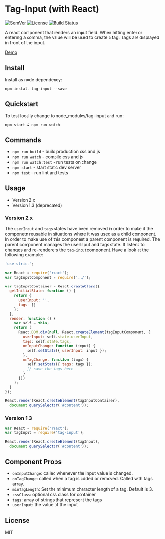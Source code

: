 # Tag-Input (with React)

[![SemVer]](http://semver.org)
[![License]](https://github.com/tjunghans/tag-input/blob/master/LICENCE)
[![Build Status](https://travis-ci.org/tjunghans/tag-input.svg?branch=master)](https://travis-ci.org/tjunghans/tag-input)

A react component that renders an input field. When hitting enter or entering a comma, the value will be used to create a tag. Tags are displayed in front of the input.

[Demo](http://tangiblej.neocities.org/tag-input-example.html)


## Install

Install as node dependency:

```
npm install tag-input --save
```


## Quickstart

To test locally change to node_modules/tag-input and run:

```
npm start & npm run watch
```


## Commands

- `npm run build` - build production css and js
- `npm run watch` - compile css and js
- `npm run watch:test` - run tests on change
- `npm start` - start static dev server
- `npm test` - run lint and tests


## Usage

- Version 2.x
- Version 1.3 (deprecated)


### Version 2.x

The `userInput` and `tags` states have been removed in order to make it the componetn reusable in situations where it was used as a child component.
In order to make use of this component a parent component is required. The parent component manages the userInput and tags state. It listens to changes and re-renderers the `tag-input`component. Have a look at the following example:

```javascript
'use strict';

var React = require('react');
var tagInputComponent = require('../');

var tagInputContainer = React.createClass({
  getInitialState: function () {
    return {
      userInput: '',
      tags: []
    };
  },
  render: function () {
    var self = this;
    return (
      React.DOM.div(null, React.createElement(tagInputComponent, {
        userInput: self.state.userInput,
        tags: self.state.tags,
        onInputChange: function (input) {
          self.setState({ userInput: input });
        },
        onTagChange: function (tags) {
          self.setState({ tags: tags });
          // save the tags here
        }
      }))
    );
  }
});

React.render(React.createElement(tagInputContainer),
  document.querySelector('#content'));
```


### Version 1.3

```javascript
var React = require('react');
var tagInput = require('tag-input');

React.render(React.createElement(tagInput),
  document.querySelector('#content'));
```


## Component Props

- `onInputChange`: called whenever the input value is changed.
- `onTagChange`: called when a tag is added or removed. Called with tags array.
- `minTagLength`: Set the minimum character length of a tag. Default is 3.
- `cssClass`: optional css class for container
- `tags`: array of strings that represent the tags
- `userInput`: the value of the input


## License

MIT

[SemVer]: http://img.shields.io/:semver-%E2%9C%93-brightgreen.svg
[License]: http://img.shields.io/npm/l/mochify.svg


